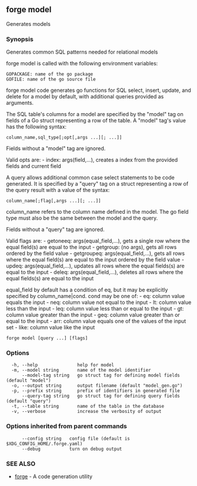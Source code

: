 ## forge model

Generates models

### Synopsis

Generates common SQL patterns needed for relational models

forge model is called with the following environment variables:

	GOPACKAGE: name of the go package
	GOFILE: name of the go source file

forge model code generates go functions for SQL select, insert, update, and
delete for a model by default, with additional queries provided as arguments.

The SQL table's columns for a model are specified by the "model" tag on fields
of a Go struct representing a row of the table. A "model" tag's value has the
following syntax:

	column_name,sql_type[;opt[,args ...][; ...]]

Fields without a "model" tag are ignored.

Valid opts are:
	- index: args(field,...), creates a index from the provided fields and
	current field

A query allows additional common case select statements to be code generated.
It is specified by a "query" tag on a struct representing a row of the query
result with a value of the syntax:

	column_name[;flag[,args ...][; ...]]

column_name refers to the column name defined in the model. The go field type
must also be the same between the model and the query.

Fields without a "query" tag are ignored.

Valid flags are:
	- getoneeq: args(equal_field,...), gets a single row where the equal field(s)
	are equal to the input
	- getgroup: (no args), gets all rows ordered by the field value
	- getgroupeq: args(equal_field,...), gets all rows where the equal field(s)
	are equal to the input ordered by the field value
	- updeq: args(equal_field,...), updates all rows where the equal fields(s)
	are equal to the input
	- deleq: args(equal_field,...), deletes all rows where the equal fields(s)
	are equal to the input

equal_field by default has a condition of eq, but it may be explicitly
specified by column_name|cond. cond may be one of:
	- eq: column value equals the input
	- neq: column value not equal to the input
	- lt: column value less than the input
	- leq: column value less than or equal to the input
	- gt: column value greater than the input
	- geq: column value greater than or equal to the input
	- arr: column value equals one of the values of the input set
	- like: column value like the input



```
forge model [query ...] [flags]
```

### Options

```
  -h, --help               help for model
  -m, --model string       name of the model identifier
      --model-tag string   go struct tag for defining model fields (default "model")
  -o, --output string      output filename (default "model_gen.go")
  -p, --prefix string      prefix of identifiers in generated file
      --query-tag string   go struct tag for defining query fields (default "query")
  -t, --table string       name of the table in the database
  -v, --verbose            increase the verbosity of output
```

### Options inherited from parent commands

```
      --config string   config file (default is $XDG_CONFIG_HOME/.forge.yaml)
      --debug           turn on debug output
```

### SEE ALSO

* [forge](forge.md)	 - A code generation utility


